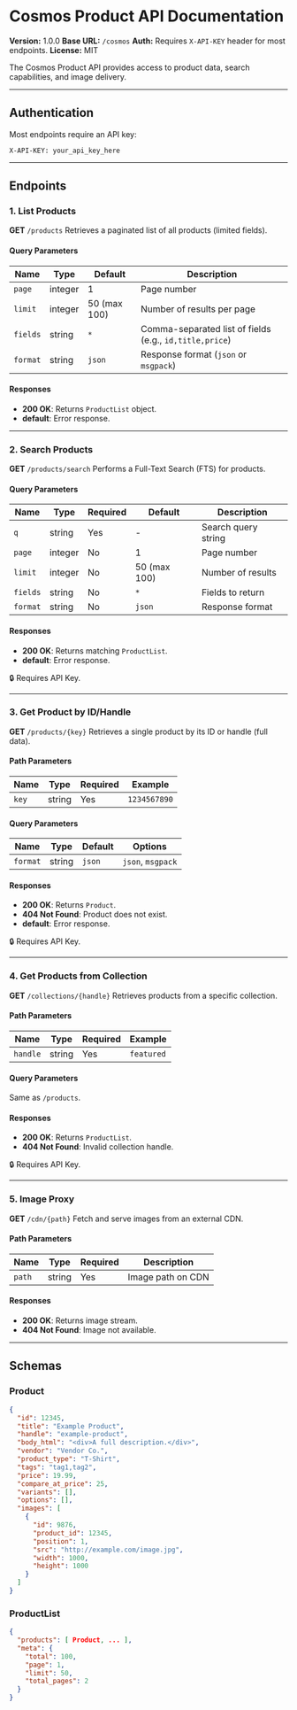 # Cosmos Product API Documentation

**Version:** 1.0.0
**Base URL:** `/cosmos`
**Auth:** Requires `X-API-KEY` header for most endpoints.
**License:** MIT

The Cosmos Product API provides access to product data, search capabilities, and image delivery.

---

## Authentication

Most endpoints require an API key:

```
X-API-KEY: your_api_key_here
```

---

## Endpoints

### 1. **List Products**

**GET** `/products`
Retrieves a paginated list of all products (limited fields).

#### Query Parameters

| Name     | Type    | Default      | Description                                             |
| -------- | ------- | ------------ | ------------------------------------------------------- |
| `page`   | integer | 1            | Page number                                             |
| `limit`  | integer | 50 (max 100) | Number of results per page                              |
| `fields` | string  | `*`          | Comma-separated list of fields (e.g., `id,title,price`) |
| `format` | string  | `json`       | Response format (`json` or `msgpack`)                   |

#### Responses

- **200 OK**: Returns `ProductList` object.
- **default**: Error response.

---

### 2. **Search Products**

**GET** `/products/search`
Performs a Full-Text Search (FTS) for products.

#### Query Parameters

| Name     | Type    | Required | Default      | Description         |
| -------- | ------- | -------- | ------------ | ------------------- |
| `q`      | string  | Yes      | -            | Search query string |
| `page`   | integer | No       | 1            | Page number         |
| `limit`  | integer | No       | 50 (max 100) | Number of results   |
| `fields` | string  | No       | `*`          | Fields to return    |
| `format` | string  | No       | `json`       | Response format     |

#### Responses

- **200 OK**: Returns matching `ProductList`.
- **default**: Error response.

🔒 Requires API Key.

---

### 3. **Get Product by ID/Handle**

**GET** `/products/{key}`
Retrieves a single product by its ID or handle (full data).

#### Path Parameters

| Name  | Type   | Required | Example      |
| ----- | ------ | -------- | ------------ |
| `key` | string | Yes      | `1234567890` |

#### Query Parameters

| Name     | Type   | Default | Options           |
| -------- | ------ | ------- | ----------------- |
| `format` | string | `json`  | `json`, `msgpack` |

#### Responses

- **200 OK**: Returns `Product`.
- **404 Not Found**: Product does not exist.
- **default**: Error response.

🔒 Requires API Key.

---

### 4. **Get Products from Collection**

**GET** `/collections/{handle}`
Retrieves products from a specific collection.

#### Path Parameters

| Name     | Type   | Required | Example    |
| -------- | ------ | -------- | ---------- |
| `handle` | string | Yes      | `featured` |

#### Query Parameters

Same as `/products`.

#### Responses

- **200 OK**: Returns `ProductList`.
- **404 Not Found**: Invalid collection handle.

🔒 Requires API Key.

---

### 5. **Image Proxy**

**GET** `/cdn/{path}`
Fetch and serve images from an external CDN.

#### Path Parameters

| Name   | Type   | Required | Description       |
| ------ | ------ | -------- | ----------------- |
| `path` | string | Yes      | Image path on CDN |

#### Responses

- **200 OK**: Returns image stream.
- **404 Not Found**: Image not available.

---

## Schemas

### Product

```json
{
  "id": 12345,
  "title": "Example Product",
  "handle": "example-product",
  "body_html": "<div>A full description.</div>",
  "vendor": "Vendor Co.",
  "product_type": "T-Shirt",
  "tags": "tag1,tag2",
  "price": 19.99,
  "compare_at_price": 25,
  "variants": [],
  "options": [],
  "images": [
    {
      "id": 9876,
      "product_id": 12345,
      "position": 1,
      "src": "http://example.com/image.jpg",
      "width": 1000,
      "height": 1000
    }
  ]
}
```

### ProductList

```json
{
  "products": [ Product, ... ],
  "meta": {
    "total": 100,
    "page": 1,
    "limit": 50,
    "total_pages": 2
  }
}
```
